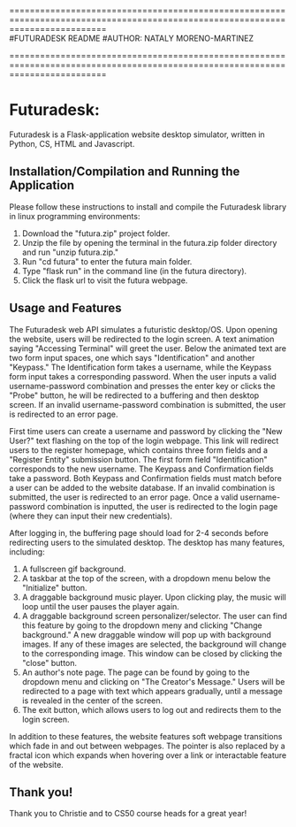 ===============================================================================================================================			       
#FUTURADESK README
#AUTHOR: NATALY MORENO-MARTINEZ

===============================================================================================================================
# Futuradesk: 

Futuradesk is a Flask-application website desktop simulator, written in Python, CS, HTML and Javascript.

## Installation/Compilation and Running the Application

Please follow these instructions to install and compile the Futuradesk library in linux programming environments:

1. Download the "futura.zip" project folder.
2. Unzip the file by opening the terminal in the futura.zip folder directory and run "unzip futura.zip."
3. Run "cd futura" to enter the futura main folder.
4. Type "flask run" in the command line (in the futura directory).
5. Click the flask url to visit the futura webpage.

## Usage and Features

The Futuradesk web API simulates a futuristic desktop/OS. Upon opening the website, users will be redirected to the login screen. A text animation saying "Accessing Terminal" will greet the user. Below the animated text are two form input spaces, one which says "Identification" and another "Keypass." The Identification form takes a username, while the Keypass form input takes a corresponding password. When the user inputs a valid username-password combination and presses the enter key or clicks the "Probe" button, he will be redirected to a buffering and then desktop screen. If an invalid username-password combination is submitted, the user is redirected to an error page.

First time users can create a username and password by clicking the "New User?" text flashing on the top of the login webpage. This link will redirect users to the register homepage, which contains three form fields and a "Register Entity" submission button. The first form field "Identification" corresponds to the new username. The Keypass and Confirmation fields take a password. Both Keypass and Confirmation fields must match before a user can be added to the website database. If an invalid combination is submitted, the user is redirected to an error page. Once a valid username-password combination is inputted, the user is redirected to the login page (where they can input their new credentials). 

After logging in, the buffering page should load for 2-4 seconds before redirecting users to the simulated desktop. The desktop has many features, including:

1. A fullscreen gif background.
2. A taskbar at the top of the screen, with a dropdown menu below the "Initialize" button.
3. A draggable background music player. Upon clicking play, the music will loop until the user pauses the player again.
4. A draggable background screen personalizer/selector. The user can find this feature by going to the dropdown meny and clicking "Change background." A new draggable window will pop up with background images. If any of these images are selected, the background will change to the corresponding image. This window can be closed by clicking the "close" button.
5. An author's note page. The page can be found by going to the dropdown menu and clicking on "The Creator's Message." Users will be redirected to a page with text which appears gradually, until a message is revealed in the center of the screen. 
6. The exit button, which allows users to log out and redirects them to the login screen.

In addition to these features, the website features soft webpage transitions which fade in and out between webpages. The pointer is also replaced by a fractal icon which expands when hovering over a link or interactable feature of the website.

## Thank you!

Thank you to Christie and to CS50 course heads for a great year!

